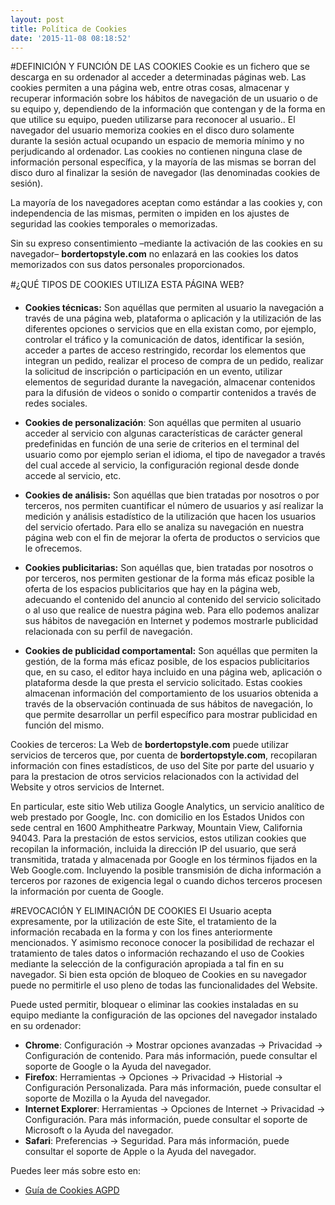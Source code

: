 ```yaml
---
layout: post
title: Política de Cookies
date: '2015-11-08 08:18:52'
---
```


#DEFINICIÓN Y FUNCIÓN DE LAS COOKIES
Cookie es un fichero que se descarga en su ordenador al acceder a determinadas páginas web. Las cookies permiten a una página web, entre otras cosas, almacenar y recuperar información sobre los hábitos de navegación de un usuario o de su equipo y, dependiendo de la información que contengan y de la forma en que utilice su equipo, pueden utilizarse para reconocer al usuario.. El navegador del usuario memoriza cookies en el disco duro solamente durante la sesión actual ocupando un espacio de memoria mínimo y no perjudicando al ordenador. Las cookies no contienen ninguna clase de información personal específica, y la mayoría de las mismas se borran del disco duro al finalizar la sesión de navegador (las denominadas cookies de sesión).

La mayoría de los navegadores aceptan como estándar a las cookies y, con independencia de las mismas, permiten o impiden en los ajustes de seguridad las cookies temporales o memorizadas.

Sin su expreso consentimiento –mediante la activación de las cookies en su navegador– **bordertopstyle.com** no enlazará en las cookies los datos memorizados con sus datos personales proporcionados.

#¿QUÉ TIPOS DE COOKIES UTILIZA ESTA PÁGINA WEB?
- **Cookies técnicas:** Son aquéllas que permiten al usuario la navegación a través de una página web, plataforma o aplicación y la utilización de las diferentes opciones o servicios que en ella existan como, por ejemplo, controlar el tráfico y la comunicación de datos, identificar la sesión, acceder a partes de acceso restringido, recordar los elementos que integran un pedido, realizar el proceso de compra de un pedido, realizar la solicitud de inscripción o participación en un evento, utilizar elementos de seguridad durante la navegación, almacenar contenidos para la difusión de videos o sonido o compartir contenidos a través de redes sociales.

- **Cookies de personalización**: Son aquéllas que permiten al usuario acceder al servicio con algunas características de carácter general predefinidas en función de una serie de criterios en el terminal del usuario como por ejemplo serian el idioma, el tipo de navegador a través del cual accede al servicio, la configuración regional desde donde accede al servicio, etc.

- **Cookies de análisis:** Son aquéllas que bien tratadas por nosotros o por terceros, nos permiten cuantificar el número de usuarios y así realizar la medición y análisis estadístico de la utilización que hacen los usuarios del servicio ofertado. Para ello se analiza su navegación en nuestra página web con el fin de mejorar la oferta de productos o servicios que le ofrecemos.

- **Cookies publicitarias:** Son aquéllas que, bien tratadas por nosotros o por terceros, nos permiten gestionar de la forma más eficaz posible la oferta de los espacios publicitarios que hay en la página web, adecuando el contenido del anuncio al contenido del servicio solicitado o al uso que realice de nuestra página web. Para ello podemos analizar sus hábitos de navegación en Internet y podemos mostrarle publicidad relacionada con su perfil de navegación.

- **Cookies de publicidad comportamental:** Son aquéllas que permiten la gestión, de la forma más eficaz posible, de los espacios publicitarios que, en su caso, el editor haya incluido en una página web, aplicación o plataforma desde la que presta el servicio solicitado. Estas cookies almacenan información del comportamiento de los usuarios obtenida a través de la observación continuada de sus hábitos de navegación, lo que permite desarrollar un perfil específico para mostrar publicidad en función del mismo.

Cookies de terceros: La Web de **bordertopstyle.com** puede utilizar servicios de terceros que, por cuenta de **bordertopstyle.com**, recopilaran información con fines estadísticos, de uso del Site por parte del usuario y para la prestacion de otros servicios relacionados con la actividad del Website y otros servicios de Internet.

En particular, este sitio Web utiliza Google Analytics, un servicio analítico de web prestado por Google, Inc. con domicilio en los Estados Unidos con sede central en 1600 Amphitheatre Parkway, Mountain View, California 94043.  Para la prestación de estos servicios, estos utilizan cookies que recopilan la información, incluida la dirección IP del usuario, que será transmitida, tratada y almacenada por Google en los términos fijados en la Web Google.com. Incluyendo la posible transmisión de dicha información a terceros por razones de exigencia legal o cuando dichos terceros procesen la información por cuenta de Google.

#REVOCACIÓN Y ELIMINACIÓN DE COOKIES
El Usuario acepta expresamente, por la utilización de este Site, el tratamiento de la información recabada en la forma y con los fines anteriormente mencionados. Y asimismo reconoce conocer la posibilidad de rechazar el tratamiento de tales datos o información rechazando el uso de Cookies mediante la selección de la configuración apropiada a tal fin en su navegador. Si bien esta opción de bloqueo de Cookies en su navegador puede no permitirle el uso pleno de todas las funcionalidades del Website.

Puede usted permitir, bloquear o eliminar las cookies instaladas en su equipo mediante la configuración de las opciones del navegador instalado en su ordenador:

* **Chrome**: Configuración -> Mostrar opciones avanzadas -> Privacidad -> Configuración de contenido.
Para más información, puede consultar el soporte de Google o la Ayuda del navegador.
* **Firefox**: Herramientas -> Opciones -> Privacidad -> Historial -> Configuración Personalizada.
Para más información, puede consultar el soporte de Mozilla o la Ayuda del navegador.
* **Internet Explorer**: Herramientas -> Opciones de Internet -> Privacidad -> Configuración.
Para más información, puede consultar el soporte de Microsoft o la Ayuda del navegador.
* **Safari**: Preferencias -> Seguridad.
Para más información, puede consultar el soporte de Apple o la Ayuda del navegador.

Puedes leer más sobre esto en:

* [Guía de Cookies AGPD](http://www.agpd.es/portalwebAGPD/canaldocumentacion/publicaciones/common/Guias/Guia_Cookies.pdf)
